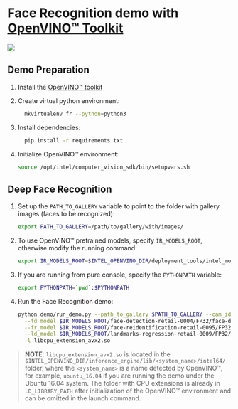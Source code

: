 # Face Recognition demo with [OpenVINO™ Toolkit](https://software.intel.com/en-us/openvino-toolkit)

![](./demo.png)

## Demo Preparation

1. Install the [OpenVINO&trade; toolkit](https://software.intel.com/en-us/articles/OpenVINO-Install-Linux)

2. Create virtual python environment:
    ```bash
      mkvirtualenv fr --python=python3
    ```
3. Install dependencies:
    ```bash
      pip install -r requirements.txt
    ```
4. Initialize OpenVINO&trade; environment:
    ```bash
    source /opt/intel/computer_vision_sdk/bin/setupvars.sh
    ```

## Deep Face Recognition

1. Set up the `PATH_TO_GALLERY` variable to point to the folder with gallery images (faces to be recognized):
    ```bash
    export PATH_TO_GALLERY=/path/to/gallery/with/images/
    ```
2. To use OpenVINO&trade; pretrained models, specify `IR_MODELS_ROOT`, otherwise modify the running command:
    ```bash
    export IR_MODELS_ROOT=$INTEL_OPENVINO_DIR/deployment_tools/intel_models/
    ```
3. If you are running from pure console, specify the `PYTHONPATH` variable:
    ```bash
    export PYTHONPATH=`pwd`:$PYTHONPATH
    ```
4. Run the Face Recognition demo:
    ```bash
    python demo/run_demo.py --path_to_gallery $PATH_TO_GALLERY --cam_id 0 \
      --fd_model $IR_MODELS_ROOT/face-detection-retail-0004/FP32/face-detection-retail-0004.xml \
      --fr_model $IR_MODELS_ROOT/face-reidentification-retail-0095/FP32/face-reidentification-retail-0095.xml  \
      --ld_model $IR_MODELS_ROOT/landmarks-regression-retail-0009/FP32/landmarks-regression-retail-0009.xml \
      -l libcpu_extension_avx2.so
    ```
> **NOTE**: `libcpu_extension_avx2.so` is located in the `$INTEL_OPENVINO_DIR/inference_engine/lib/<system_name>/intel64/` folder, where the `<system_name>` is a name detected by OpenVINO&trade;, for example, `ubuntu_16.04` if you are running the demo under the Ubuntu 16.04 system. The folder with CPU extensions is already in `LD_LIBRARY_PATH` after initialization of the OpenVINO&trade; environment and can be omitted in the launch command.
